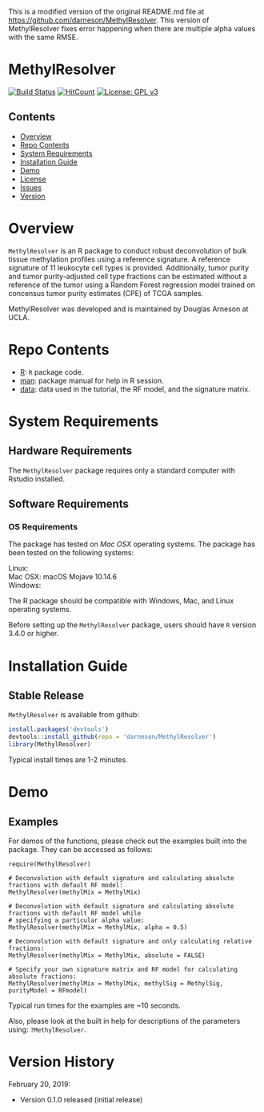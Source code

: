 This is a modified version of the original README.md file at https://github.com/darneson/MethylResolver.
This version of MethylResolver fixes error happening when there are multiple alpha values with the same RMSE.

# MethylResolver

[![Build Status](https://travis-ci.org/darneson/MethylResolver.png?branch=master)](https://travis-ci.org/darneson/MethylResolver)
[![HitCount](http://hits.dwyl.com/darneson/MethylResolver.svg)](http://hits.dwyl.com/darneson/MethylResolver)
[![License: GPL v3](https://img.shields.io/badge/License-GPLv3-blue.svg)](https://www.gnu.org/licenses/gpl-3.0)

## Contents

- [Overview](#overview)
- [Repo Contents](#repo-contents)
- [System Requirements](#system-requirements)
- [Installation Guide](#installation-guide)
- [Demo](#demo)
- [License](./LICENSE)
- [Issues](https://github.com/darneson/MethylResolver/issues)
- [Version](#version-history)

# Overview
``MethylResolver`` is an R package to conduct robust deconvolution of bulk tissue methylation profiles using a reference signature. A reference signature of 11 leukocyte cell types is provided. Additionally, tumor purity and tumor purity-adjusted cell type fractions can be estimated without a reference of the tumor using a Random Forest regression model trained on concensus tumor purity estimates (CPE) of TCGA samples.

MethylResolver was developed and is maintained by Douglas Arneson at UCLA.

# Repo Contents

- [R](./R): `R` package code.
- [man](./man): package manual for help in R session.
- [data](./data): data used in the tutorial, the RF model, and the signature matrix.

# System Requirements

## Hardware Requirements

The `MethylResolver` package requires only a standard computer with Rstudio installed.

## Software Requirements

### OS Requirements

The package has tested on *Mac OSX* operating systems. The package has been tested on the following systems:

Linux:  
Mac OSX: macOS Mojave 10.14.6  
Windows:  

The R package should be compatible with Windows, Mac, and Linux operating systems.

Before setting up the `MethylResolver` package, users should have `R` version 3.4.0 or higher.

# Installation Guide

## Stable Release

`MethylResolver` is available from github:

```r
install.packages('devtools')
devtools::install_github(repo = 'darneson/MethylResolver')
library(MethylResolver)
```

Typical install times are 1-2 minutes.

# Demo

## Examples

For demos of the functions, please check out the examples built into the package. They can be accessed as follows:

```
require(MethylResolver)

# Deconvolution with default signature and calculating absolute fractions with default RF model:
MethylResolver(methylMix = MethylMix)

# Deconvolution with default signature and calculating absolute fractions with default RF model while 
# specifying a particular alpha value:
MethylResolver(methylMix = MethylMix, alpha = 0.5)

# Deconvolution with default signature and only calculating relative fractions:
MethylResolver(methylMix = MethylMix, absolute = FALSE)

# Specify your own signature matrix and RF model for calculating absolute fractions:
MethylResolver(methylMix = MethylMix, methylSig = MethylSig, purityModel = RFmodel)
```

Typical run times for the examples are ~10 seconds.

Also, please look at the built in help for descriptions of the parameters using: `?MethylResolver`.

# Version History

February 20, 2019:
* Version 0.1.0 released (initial release)
